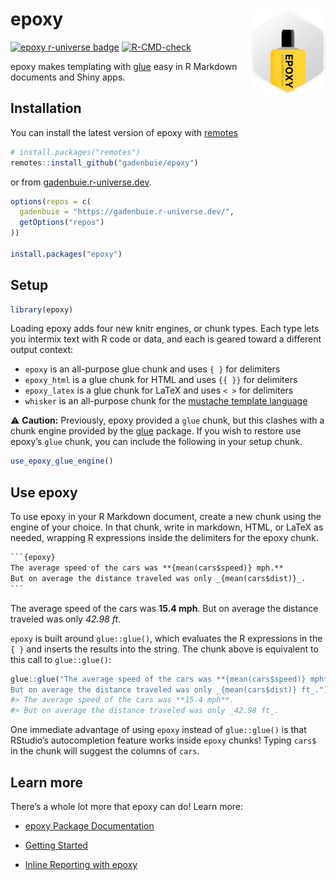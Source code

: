 
<!-- README.md is generated from README.Rmd. Please edit that file -->

# epoxy <a href='http://pkg.garrickadenbuie.com/epoxy'><img src='man/figures/logo.png' align="right" height="139" /></a>

<!-- badges: start -->

[![epoxy r-universe
badge](https://gadenbuie.r-universe.dev/badges/epoxy)](https://gadenbuie.r-universe.dev)
[![R-CMD-check](https://github.com/gadenbuie/epoxy/workflows/R-CMD-check/badge.svg)](https://github.com/gadenbuie/epoxy/actions)
<!-- badges: end -->

epoxy makes templating with [glue](https://glue.tidyverse.org) easy in R
Markdown documents and Shiny apps.

## Installation

You can install the latest version of epoxy with
[remotes](https://remotes.r-lib.org)

``` r
# install.packages("remotes")
remotes::install_github("gadenbuie/epoxy")
```

or from [gadenbuie.r-universe.dev](https://gadenbuie.r-universe.dev).

``` r
options(repos = c(
  gadenbuie = "https://gadenbuie.r-universe.dev/",
  getOptions("repos")
))

install.packages("epoxy")
```

## Setup

``` r
library(epoxy)
```

Loading epoxy adds four new knitr engines, or chunk types. Each type
lets you intermix text with R code or data, and each is geared toward a
different output context:

  - `epoxy` is an all-purpose glue chunk and uses `{ }` for delimiters
  - `epoxy_html` is a glue chunk for HTML and uses `{{ }}` for
    delimiters
  - `epoxy_latex` is a glue chunk for LaTeX and uses `< >` for
    delimiters
  - `whisker` is an all-purpose chunk for the [mustache template
    language](https://mustache.github.io/)

⚠️ **Caution:** Previously, epoxy provided a `glue` chunk, but this
clashes with a chunk engine provided by the
[glue](https://glue.tidyverse.org) package. If you wish to restore use
epoxy’s `glue` chunk, you can include the following in your setup chunk.

``` r
use_epoxy_glue_engine()
```

## Use epoxy

To use epoxy in your R Markdown document, create a new chunk using the
engine of your choice. In that chunk, write in markdown, HTML, or LaTeX
as needed, wrapping R expressions inside the delimiters for the epoxy
chunk.

```` default
```{epoxy}
The average speed of the cars was **{mean(cars$speed)} mph.**
But on average the distance traveled was only _{mean(cars$dist)}_.
```
````

The average speed of the cars was **15.4 mph**. But on average the
distance traveled was only *42.98 ft*.

`epoxy` is built around `glue::glue()`, which evaluates the R
expressions in the `{ }` and inserts the results into the string. The
chunk above is equivalent to this call to `glue::glue()`:

``` r
glue::glue("The average speed of the cars was **{mean(cars$speed)} mph**.
But on average the distance traveled was only _{mean(cars$dist)} ft_.")
#> The average speed of the cars was **15.4 mph**.
#> But on average the distance traveled was only _42.98 ft_.
```

One immediate advantage of using `epoxy` instead of `glue::glue()` is
that RStudio’s autocompletion feature works inside `epoxy` chunks\!
Typing `cars$` in the chunk will suggest the columns of `cars`.

## Learn more

There’s a whole lot more that epoxy can do\! Learn more:

  - [epoxy Package Documentation](https://pkg.garrickadenbuie.com/epoxy)

  - [Getting
    Started](https://pkg.garrickadenbuie.com/epoxy/articles/epoxy.html)

  - [Inline Reporting with
    epoxy](https://pkg.garrickadenbuie.com/epoxy/articles/inline-reporting.html)
